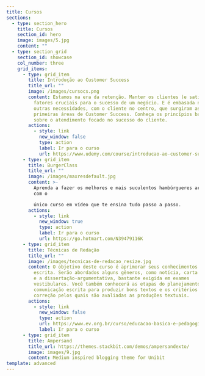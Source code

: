 ```yaml
---
title: Cursos
sections:
  - type: section_hero
    title: Cursos
    section_id: hero
    image: images/5.jpg
    content: ""
  - type: section_grid
    section_id: showcase
    col_number: three
    grid_items:
      - type: grid_item
        title: Introdução ao Customer Success
        title_url: ""
        image: /images/cursocs.png
        content: Estamos na era da retenção. Manter os clientes (e satisfeitos) é um dos
          fatores cruciais para o sucesso de um negócio. E é embasada nessa e em
          outras necessidades, com o cliente no centro, que surgiram as
          primeiras áreas de Customer Success. Conheça os princípios básico
          sobre o atendimento focado no sucesso do cliente.
        actions:
          - style: link
            new_window: false
            type: action
            label: Ir para o curso
            url: https://www.udemy.com/course/introducao-ao-customer-success/
      - type: grid_item
        title: BurgerClass
        title_url: ""
        image: /images/maxresdefault.jpg
        content: >-
          Aprenda a fazer os melhores e mais suculentos hambúrgueres artesanais
          com o

          único curso em vídeo que te ensina tudo passo a passo.
        actions:
          - style: link
            new_window: true
            type: action
            label: Ir para o curso
            url: https://go.hotmart.com/N39479116K
      - type: grid_item
        title: Técnicas de Redação
        title_url: ""
        image: /images/tecnicas-de-redacao_resize.jpg
        content: O objetivo deste curso é aprimorar seus conhecimentos sobre a produção
          escrita. Serão abordados alguns gêneros, como notícia, carta do leitor
          e a dissertação-argumentativa, bastante exigida em exames
          vestibulares. Você também conhecerá as etapas do planejamento da
          comunicação escrita para produzir bons textos e os critérios de
          correção pelos quais são avaliadas as produções textuais.
        actions:
          - style: link
            new_window: false
            type: action
            url: https://www.ev.org.br/curso/educacao-basica-e-pedagogia/apoio-a-estudantes/tecnicas-de-redacao
            label: Ir para o curso
      - type: grid_item
        title: Ampersand
        title_url: https://themes.stackbit.com/demos/ampersandexto/
        image: images/9.jpg
        content: Medium inspired blogging theme for Unibit
template: advanced
---
```

